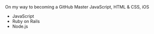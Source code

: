 On my way to becoming a GitHub Master
JavaScript, HTML & CSS, iOS
* JavaScript
* Ruby on Rails
* Node.js
